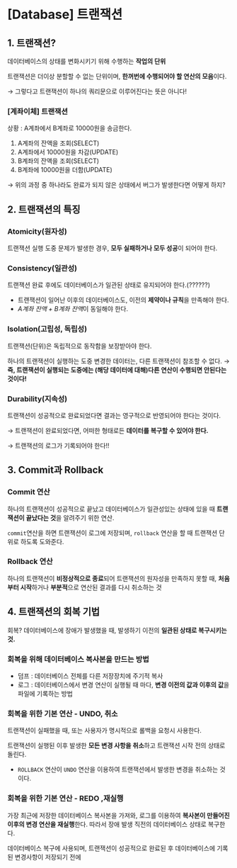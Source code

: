 # [Database] 트랜잭션

## 1. 트랜잭션?

데이터베이스의 상태를 변화시키기 위해 수행하는 **작업의 단위**

트랜잭션은 더이상 분할할 수 없는 단위이며, **한꺼번에 수행되어야 할 연산의 모음**이다.

→ 그렇다고 트랜잭션이 하나의 쿼리문으로 이루어진다는 뜻은 아니다!

### [계좌이체] 트랜잭션

상황 : A계좌에서 B계좌로 10000원을 송금한다.

1. A계좌의 잔액을 조회(SELECT)
2. A계좌에서 10000원을 차감(UPDATE)
3. B계좌의 잔액을 조회(SELECT)
4. B계좌에 10000원을 더함(UPDATE)

→ 위의 과정 중 하나라도 완료가 되지 않은 상태에서 버그가 발생한다면 어떻게 하지?

## 2. 트랜잭션의 특징

### Atomicity(원자성)

트랜잭션 실행 도중 문제가 발생한 경우, **모두 실패하거나 모두 성공**이 되어야 한다.

### Consistency(일관성)

트랜잭션 완료 후에도 데이터베이스가 일관된 상태로 유지되어야 한다.(??????)

- 트랜잭션이 일어난 이후의 데이터베이스도, 이전의 **제약이나 규칙**을 만족해야 한다.
- *A계좌 잔액 +  B계좌 잔액*이 동일해야 한다.

### Isolation(고립성, 독립성)

트랜잭션(단위)은 독립적으로 동작함을 보장받아야 한다.

하나의 트랜잭션이 실행하는 도중 변경한 데이터는, 다른 트랜잭션이 참조할 수 없다.
→ **즉, 트랜잭션이 실행되는 도중에는 (해당 데이터에 대해)다른 연산이 수행되면 안된다는 것이다!**

### Durability(지속성)

트랜잭션이 성공적으로 완료되었다면 결과는 영구적으로 반영되어야 한다는 것이다.

→ 트랜잭션이 완료되었다면, 어떠한 형태로든 **데이터를 복구할 수 있어야 한다.**

→ 트랜잭션의 로그가 기록되어야 한다!!

## 3. Commit과 Rollback

### Commit 연산

하나의 트랜잭션이 성공적으로 끝났고 데이터베이스가 일관성있는 상태에 있을 때 **트랜잭션이 끝났다는 것**을 알려주기 위한 연산.

`commit`연산을 하면 트랜잭션이 로그에 저장되며, `rollback` 연산을 할 때 트랜잭션 단위로 하도록 도와준다.

### Rollback 연산

하나의 트랜잭션이 **비정상적으로 종료**되어 트랜잭션의 원자성을 만족하지 못할 때, **처음부터 시작**하거나 **부분적**으로 연산된 결과를 다시 취소하는 것

## 4. 트랜잭션의 회복 기법

회복? 데이터베이스에 장애가 발생했을 때,  발생하기 이전의 **일관된 상태로 복구시키는 것.**

### 회복을 위해 데이터베이스 복사본을 만드는 방법

- 덤프 : 데이터베이스 전체를 다른 저장장치에 주기적 복사
- 로그 : 데이터베이스에서 변경 연산이 실행될 때 마다, **변경 이전의 값과 이후의 값**을 파일에 기록하는 방법

### 회복을 위한 기본 연산 - UNDO, 취소

트랜잭션이 실패했을 때, 또는 사용자가 명시적으로 롤백을 요청시 사용한다.

트랜잭션이 실행된 이후 발생한 **모든 변경 사항을 취소**하고 트랜잭션 시작 전의 상태로 돌린다.

- `ROLLBACK` 연산이 `UNDO` 연산을 이용하여 트랜잭션에서 발생한 변경을 취소하는 것이다.

### 회복을 위한 기본 연산 - REDO ,재실행

가장 최근에 저장한 데이터베이스 복사본을 가져와, 로그를 이용하여 **복사본이 만들어진 이후의 변경 연산을 재실행**한다. 따라서 장애 발생 직전의 데이터베이스 상태로 복구한다.

데이터베이스 복구에 사용되며, 트랜잭션이 성공적으로 완료된 후 데이터베이스에 기록된 변경사항이 저장되기 전에
